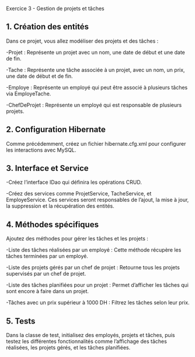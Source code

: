 Exercice 3 - Gestion de projets et tâches

## 1. Création des entités
Dans ce projet, vous allez modéliser des projets et des tâches :

-Projet : Représente un projet avec un nom, une date de début et une date de fin.

-Tache : Représente une tâche associée à un projet, avec un nom, un prix, une date de début et de fin.

-Employe : Représente un employé qui peut être associé à plusieurs tâches via EmployeTache.

-ChefDeProjet : Représente un employé qui est responsable de plusieurs projets.

## 2. Configuration Hibernate
Comme précédemment, créez un fichier hibernate.cfg.xml pour configurer les interactions avec MySQL.

## 3. Interface et Service
-Créez l’interface IDao qui définira les opérations CRUD.

-Créez des services comme ProjetService, TacheService, et EmployeService. Ces services seront responsables de l’ajout, la mise à jour, la suppression et la récupération des entités.

## 4. Méthodes spécifiques
Ajoutez des méthodes pour gérer les tâches et les projets :

-Liste des tâches réalisées par un employé : Cette méthode récupère les tâches terminées par un employé.

-Liste des projets gérés par un chef de projet : Retourne tous les projets supervisés par un chef de projet.

-Liste des tâches planifiées pour un projet : Permet d’afficher les tâches qui sont encore à faire dans un projet.

-Tâches avec un prix supérieur à 1000 DH : Filtrez les tâches selon leur prix.

## 5. Tests
Dans la classe de test, initialisez des employés, projets et tâches, puis testez les différentes fonctionnalités comme l’affichage des tâches réalisées, les projets gérés, et les tâches planifiées.


